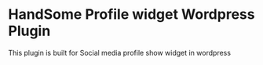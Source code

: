 # HandSome Profile widget Wordpress Plugin
This plugin is built for Social media profile show widget in  wordpress
